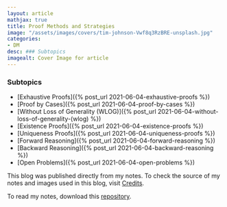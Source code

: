 ```yaml
---
layout: article
mathjax: true
title: Proof Methods and Strategies
image: "/assets/images/covers/tim-johnson-Vwf8q3RzBRE-unsplash.jpg"
categories:
- DM
desc: ### Subtopics 
imagealt: Cover Image for article
---
```


### Subtopics
- [Exhaustive Proofs]({% post_url 2021-06-04-exhaustive-proofs %})
- [Proof by Cases]({% post_url 2021-06-04-proof-by-cases %})
- [Without Loss of Generality (WLOG)]({% post_url 2021-06-04-without-loss-of-generality-(wlog) %})
- [Existence Proofs]({% post_url 2021-06-04-existence-proofs %})
- [Uniqueness Proofs]({% post_url 2021-06-04-uniqueness-proofs %})
- [Forward Reasoning]({% post_url 2021-06-04-forward-reasoning %})
- [Backward Reasoning]({% post_url 2021-06-04-backward-reasoning %})
- [Open Problems]({% post_url 2021-06-04-open-problems %})

This blog was published directly from my notes.
To check the source of my notes and images used in this blog, visit <a href="/credits.html" target="_blank">Credits</a>.

To read my notes, download this <a href="https://github.com/bovem/CS" target="blank">repository</a>.